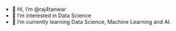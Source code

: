 - 👋 Hi, I’m @raj4tanwar
- 👀 I’m interested in Data Science
- 🌱 I’m currently learning Data Science, Machine Learning and AI. 

<!---
raj4tanwar/raj4tanwar is a ✨ special ✨ repository because its `README.md` (this file) appears on your GitHub profile.
You can click the Preview link to take a look at your changes.
--->
